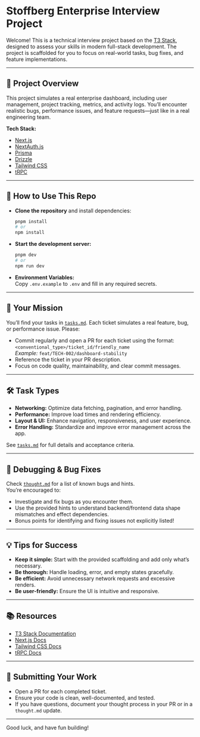 # Stoffberg Enterprise Interview Project

Welcome! This is a technical interview project based on the [T3 Stack](https://create.t3.gg/), designed to assess your skills in modern full-stack development. The project is scaffolded for you to focus on real-world tasks, bug fixes, and feature implementations.

---

## 🚀 Project Overview

This project simulates a real enterprise dashboard, including user management, project tracking, metrics, and activity logs. You’ll encounter realistic bugs, performance issues, and feature requests—just like in a real engineering team.

**Tech Stack:**

- [Next.js](https://nextjs.org)
- [NextAuth.js](https://next-auth.js.org)
- [Prisma](https://prisma.io)
- [Drizzle](https://orm.drizzle.team)
- [Tailwind CSS](https://tailwindcss.com)
- [tRPC](https://trpc.io)

---

## 📝 How to Use This Repo

- **Clone the repository** and install dependencies:
  ```bash
  pnpm install
  # or
  npm install
  ```
- **Start the development server:**

  ```bash
  pnpm dev
  # or
  npm run dev
  ```

- **Environment Variables:**  
  Copy `.env.example` to `.env` and fill in any required secrets.

---

## 🎯 Your Mission

You’ll find your tasks in [`tasks.md`](./tasks.md). Each ticket simulates a real feature, bug, or performance issue. Please:

- Commit regularly and open a PR for each ticket using the format:  
  `<conventional_type>/ticket_id/friendly_name`  
  _Example:_ `feat/TECH-002/dashboard-stability`
- Reference the ticket in your PR description.
- Focus on code quality, maintainability, and clear commit messages.

---

## 🛠️ Task Types

- **Networking:** Optimize data fetching, pagination, and error handling.
- **Performance:** Improve load times and rendering efficiency.
- **Layout & UI:** Enhance navigation, responsiveness, and user experience.
- **Error Handling:** Standardize and improve error management across the app.

See [`tasks.md`](./tasks.md) for full details and acceptance criteria.

---

## 🐞 Debugging & Bug Fixes

Check [`thought.md`](./thought.md) for a list of known bugs and hints.  
You’re encouraged to:

- Investigate and fix bugs as you encounter them.
- Use the provided hints to understand backend/frontend data shape mismatches and effect dependencies.
- Bonus points for identifying and fixing issues not explicitly listed!

---

## 💡 Tips for Success

- **Keep it simple:** Start with the provided scaffolding and add only what’s necessary.
- **Be thorough:** Handle loading, error, and empty states gracefully.
- **Be efficient:** Avoid unnecessary network requests and excessive renders.
- **Be user-friendly:** Ensure the UI is intuitive and responsive.

---

## 📚 Resources

- [T3 Stack Documentation](https://create.t3.gg/)
- [Next.js Docs](https://nextjs.org/docs)
- [Tailwind CSS Docs](https://tailwindcss.com/docs)
- [tRPC Docs](https://trpc.io/docs)

---

## 🏁 Submitting Your Work

- Open a PR for each completed ticket.
- Ensure your code is clean, well-documented, and tested.
- If you have questions, document your thought process in your PR or in a `thought.md` update.

---

Good luck, and have fun building!
